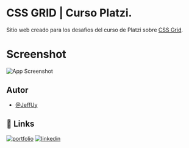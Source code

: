# CSS GRID | Curso Platzi.

Sitio web creado para los desafíos del curso de 
Platzi sobre [CSS Grid](https://platzi.com/cursos/css-grid/).




# Screenshot

![App Screenshot](https://static.platzi.com/media/user_upload/Captura%20de%20pantalla%202022-02-16%20022353-1c0fa214-03b7-447a-9b00-fdb30209f438.jpg)


## Autor

- [@JeffUy](https://www.github.com/Jeffuy)


## 🔗 Links
[![portfolio](https://img.shields.io/badge/my_portfolio-000?style=for-the-badge&logo=ko-fi&logoColor=white)](https://jeffuy.github.io/portfolio/)
[![linkedin](https://img.shields.io/badge/linkedin-0A66C2?style=for-the-badge&logo=linkedin&logoColor=white)](https://www.linkedin.com/in/german-c-b0b371218/)
